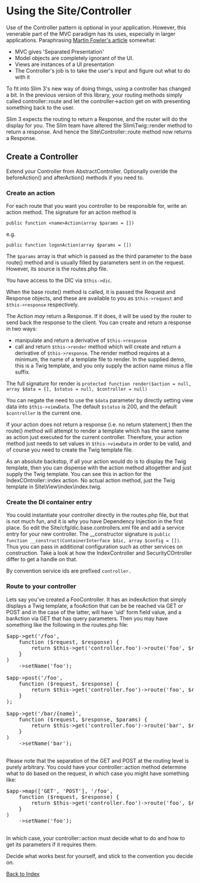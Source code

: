 # Using the Site/Controller

Use of the Controller pattern is optional in your application.  However, this venerable
part of the MVC paradigm has its uses, especially in larger applications. Paraphrasing
[Martin Fowler's article](http://martinfowler.com/eaaDev/uiArchs.html) somewhat:

- MVC gives 'Separated Presentation'
- Model objects are completely ignorant of the UI.
- Views are instances of a UI presentation
- The Controller's job is to take the user's input and figure out what to do with it

To fit into Slim 3's new way of doing things, using a controller has changed a bit. In
the previous version of this library, your routing methods simply called controller::route
and let the controller->action get on with presenting something back to the user.

Slim 3 expects the routing to return a Response, and the router will do the display for you.
The Slim team have altered the Slim\Twig::render method to return a response. And hence
the Site\Controller::route method now returns a Response.

## Create a Controller

Extend your Controller from AbstractController.  Optionally overide the beforeAction()
and afterAction() methods if you need to.

### Create an action

For each route that you want you controller to be responsible for, write an action method.
The signature for an action method is

```public function <name>Action(array $params = [])```

e.g.

```public function logonAction(array $params = [])```

The `$params` array is that which is passed as the third parameter to the base route() method
and is usually filled by parameters sent in on the request.  However, its source is
the routes.php file.

You have access to the DIC via `$this->dic`.

When the base route() method is called, it is passed the Request and Response
objects, and these are available to you as `$this->request` and `$this->response` respectively.

The Action _may_ return a Response.  If it does, it will be used by the router to send
back the response to the client.  You can create and return a response in two ways:

* manipulate and return a derivative of `$this->response`
* call and return `$this->render` method which will create and return a derivative of `$this->response`.
The render method requires at a minimum, the name of a template file to render.  In the
supplied demo, this is a Twig template, and you only supply the action name minus a file suffix.

The full signature for render is `protected function render($action = null, array $data = [], $status = null, $controller = null)`

You can negate the need to use the `$data` parameter by directly setting view data into `$this->viewData`.
 The default `$status` is 200, and the default `$controller` is the current one.
 
If your action does not return a response (i.e. no return statement,) then the route() method
will attempt to render a template which has the same name as action just executed for the current
controller.  Therefore, your action method just needs to set values in `$this->viewData` 
in order to be valid, and of course you need to create the Twig template file.

As an absolute backstop, if all your action would do is to display the Twig template,
then you can dispense with the action method altogether and just supply the Twig template.
 You can see this in action for the IndexCOntroller::index action.  No actual action method,
 just the Twig template in Site\View\index\index.twig.
 
### Create the DI container entry

You could instantiate your controller directly in the routes.php file, but that is not
much fun, and it is why you have Dependency Injection in the first place.  So edit the
Site/cfg/dic.base.controllers.xml file and add a service entry for your new controller.
The \__constructor signature is `public function __construct(ContainerInterface $dic, array $config = [])`.
Thus you can pass in additional configuration such as other services on construction.
Take a look at how the IndexController and SecurityCOntroller differ to get a handle on that.

By convention service ids are prefixed `controller.`

### Route to your controller

Lets say you've created a FooController.  It has an indexAction that simply displays
a Twig template, a fooAction that can be be reached via GET or POST and in the case
 of the latter, will have 'uid' form field value, and a barAction via GET that has query
  parameters.  Then you may have something like the following in the routes.php file:
  
<pre>
$app->get('/foo',
    function ($request, $response) {
        return $this->get('controller.foo')->route('foo', $request, $response);
    }
)
    ->setName('foo');
    
$app->post('/foo',
    function ($request, $response) {
        return $this->get('controller.foo')->route('foo', $request, $response, $request->getParsedBody());
    }
);

$app->get('/bar/{name}',
    function ($request, $response, $params) {
        return $this->get('controller.foo')->route('bar', $request, $response, $params);
    }
)
    ->setName('bar');

</pre>

Please note that the separation of the GET and POST at the routing level is purely
arbitrary.  You could have your controller::action method determine what to do based on
the request, in which case you might have something like:

<pre>
$app->map(['GET', 'POST'], '/foo',
    function ($request, $response) {
        return $this->get('controller.foo')->route('foo', $request, $response);
    }
)
    ->setName('foo');

</pre>

In which case, your controller::action must decide what to do and how to get its parameters
if it requires them.

Decide what works best for yourself, and stick to the convention you decide on.

[Back to Index](https://github.com/the-matrix/Slim-Dic-Example/blob/master/README.md)